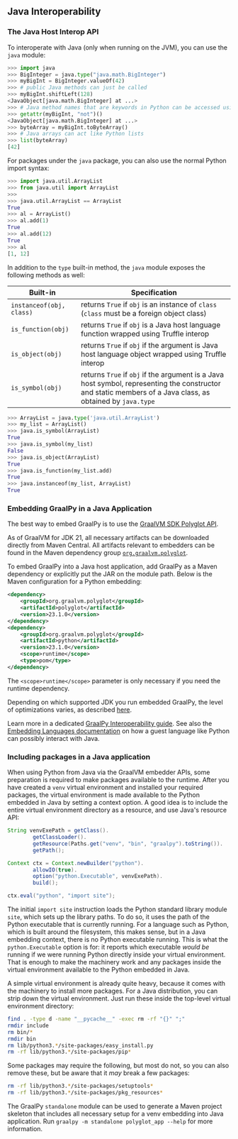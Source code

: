 ## Java Interoperability

### The Java Host Interop API

To interoperate with Java (only when running on the JVM), you can use the `java` module:
```python
>>> import java
>>> BigInteger = java.type("java.math.BigInteger")
>>> myBigInt = BigInteger.valueOf(42)
>>> # public Java methods can just be called
>>> myBigInt.shiftLeft(128)
<JavaObject[java.math.BigInteger] at ...>
>>> # Java method names that are keywords in Python can be accessed using `getattr`
>>> getattr(myBigInt, "not")()
<JavaObject[java.math.BigInteger] at ...>
>>> byteArray = myBigInt.toByteArray()
>>> # Java arrays can act like Python lists
>>> list(byteArray)
[42]
```

For packages under the `java` package, you can also use the normal Python import
syntax:
```python
>>> import java.util.ArrayList
>>> from java.util import ArrayList
>>>
>>> java.util.ArrayList == ArrayList
True
>>> al = ArrayList()
>>> al.add(1)
True
>>> al.add(12)
True
>>> al
[1, 12]
```

In addition to the `type` built-in method, the `java` module exposes the following
methods as well:

Built-in                  | Specification
---                      | ---
`instanceof(obj, class)` | returns `True` if `obj` is an instance of `class` (`class` must be a foreign object class)
`is_function(obj)`       | returns `True` if `obj` is a Java host language function wrapped using Truffle interop
`is_object(obj)`         | returns `True` if `obj` if the argument is Java host language object wrapped using Truffle interop
`is_symbol(obj)`         | returns `True` if `obj` if the argument is a Java host symbol, representing the constructor and static members of a Java class, as obtained by `java.type`

```python
>>> ArrayList = java.type('java.util.ArrayList')
>>> my_list = ArrayList()
>>> java.is_symbol(ArrayList)
True
>>> java.is_symbol(my_list)
False
>>> java.is_object(ArrayList)
True
>>> java.is_function(my_list.add)
True
>>> java.instanceof(my_list, ArrayList)
True
```

### Embedding GraalPy in a Java Application

The best way to embed GraalPy is to use the [GraalVM SDK Polyglot API](https://www.graalvm.org/sdk/javadoc/org/graalvm/polyglot/package-summary.html).

As of GraalVM for JDK 21, all necessary artifacts can be downloaded directly from Maven Central. 
All artifacts relevant to embedders can be found in the Maven dependency group [`org.graalvm.polyglot`](https://central.sonatype.com/namespace/org.graalvm.polyglot).

To embed GraalPy into a Java host application, add GraalPy as a Maven dependency or explicitly put the JAR on the module path. Below is the Maven configuration for a Python embedding:
```xml
<dependency>
    <groupId>org.graalvm.polyglot</groupId>
    <artifactId>polyglot</artifactId>
    <version>23.1.0</version>
</dependency>
<dependency>
    <groupId>org.graalvm.polyglot</groupId>
    <artifactId>python</artifactId>
    <version>23.1.0</version>
    <scope>runtime</scope>
    <type>pom</type>
</dependency>
```

The `<scope>runtime</scope>` parameter is only necessary if you need the runtime dependency.

Depending on which supported JDK you run embedded GraalPy, the level of optimizations varies, as described [here](https://www.graalvm.org/latest/reference-manual/embed-languages/#runtime-optimization-support).

Learn more in a dedicated [GraalPy Interoperability guide](/reference/interoperability). See also the [Embedding Languages documentation](https://www.graalvm.org/latest/reference-manual/embed-languages/) on how a guest language like Python can possibly interact with Java.

### Including packages in a Java application

When using Python from Java via the GraalVM embedder APIs, some preparation is required to make packages available to the runtime.
After you have created a `venv` virtual environment and installed your required packages, the virtual environment is made available to the Python embedded in Java by setting a context option.
A good idea is to include the entire virtual environment directory as a resource, and use Java's resource API:

```java
String venvExePath = getClass().
        getClassLoader().
        getResource(Paths.get("venv", "bin", "graalpy").toString()).
        getPath();

Context ctx = Context.newBuilder("python").
        allowIO(true).
        option("python.Executable", venvExePath).
        build();

ctx.eval("python", "import site");
```

The initial `import site` instruction loads the Python standard library module `site`, which sets up the library paths.
To do so, it uses the path of the Python executable that is currently running.
For a language such as Python, which is built around the filesystem, this makes sense, but in a Java embedding context, there is no Python executable running.
This is what the `python.Executable` option is for: it reports which executable _would be_ running if we were running Python directly inside your virtual environment.
That is enough to make the machinery work and any packages inside the virtual environment available to the Python embedded in Java.

A simple virtual environment is already quite heavy, because it comes with the machinery to install more packages.
For a Java distribution, you can strip down the virtual environment.
Just run these inside the top-level virtual environment directory:

```bash
find . -type d -name "__pycache__" -exec rm -rf "{}" ";"
rmdir include
rm bin/*
rmdir bin
rm lib/python3.*/site-packages/easy_install.py
rm -rf lib/python3.*/site-packages/pip*
```

Some packages may require the following, but most do not, so you can also remove these, but be aware that it _may_ break a few packages:

```bash
rm -rf lib/python3.*/site-packages/setuptools*
rm -rf lib/python3.*/site-packages/pkg_resources*
```

The GraalPy `standalone` module can be used to generate a Maven project skeleton that includes all necessary setup for a venv embedding into  Java application.
Run `graalpy -m standalone polyglot_app --help` for more information.

